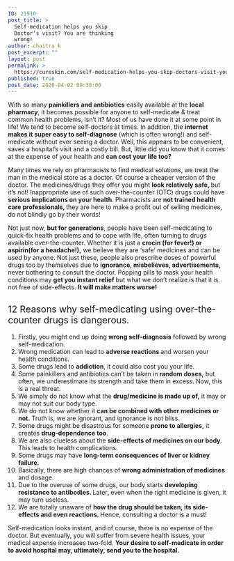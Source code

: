 ```yaml
---
ID: 21910
post_title: >
  Self-medication helps you skip
  Doctor’s visit? You are thinking
  wrong!
author: chaitra k
post_excerpt: ""
layout: post
permalink: >
  https://cureskin.com/self-medication-helps-you-skip-doctors-visit-you-are-thinking-wrong/
published: true
post_date: 2020-04-02 09:38:00
---
```

<span style="font-weight: 400;">With so many </span><b>painkillers and antibiotics</b><span style="font-weight: 400;"> easily available at the </span><b>local pharmacy</b><span style="font-weight: 400;">, it becomes possible for anyone to self-medicate &amp; treat common health problems, isn’t it? Most of us have done it at some point in life! We tend to become self-doctors at times. In addition, the </span><b>internet makes it super easy to self-diagnose</b><span style="font-weight: 400;"> (which is often wrong!) and self-medicate without ever seeing a doctor. Well, this appears to be convenient,  saves a hospital’s visit and a costly bill. But, little did you know that it comes at the expense of your health and </span><b>can cost your life too?</b>

<span style="font-weight: 400;">Many times we rely on pharmacists to find medical solutions, we treat the man in the medical store as a doctor. Of course a cheaper version of the doctor. The medicines/drugs they offer you might </span><b>look relatively safe, </b><span style="font-weight: 400;">but it’s not! Inappropriate use of such over-the-counter (OTC) drugs could have</span><b> serious implications on your health</b><span style="font-weight: 400;">. Pharmacists are </span><b>not trained health care professionals, </b><span style="font-weight: 400;">they are here to make a profit out of selling medicines, do not blindly go by their words!</span>

<span style="font-weight: 400;">Not just now, </span><b>but for generations</b><span style="font-weight: 400;">, people have been self-medicating to quick-fix health problems and to cope with life, often turning to drugs available over-the-counter. Whether it is just a </span><b>crocin (for fever!) or aspirin(for a headache!),</b><span style="font-weight: 400;"> we believe they are ‘safe’ medicines and can be used by anyone. Not just these, people also prescribe doses of powerful drugs too by themselves due to </span><b>ignorance, misbelieves, advertisements, </b><span style="font-weight: 400;">never bothering to consult the doctor. Popping pills to mask your health conditions may </span><b>get you instant relief </b><span style="font-weight: 400;">but what we don’t realize is that it is not free of side-effects. </span><b>It will make matters worse!</b>
<h2><span style="font-weight: 400;">12 Reasons why self-medicating using over-the-counter drugs is dangerous.</span></h2>
<ol>
 	<li style="font-weight: 400;"><span style="font-weight: 400;">Firstly, you might end up doing </span><b>wrong self-diagnosis</b><span style="font-weight: 400;"> followed by wrong self-medication.</span></li>
 	<li style="font-weight: 400;"><span style="font-weight: 400;">Wrong medication can lead to </span><b>adverse reactions </b><span style="font-weight: 400;">and worsen your health conditions.</span></li>
 	<li style="font-weight: 400;"><span style="font-weight: 400;">Some drugs lead to </span><b>addiction</b><span style="font-weight: 400;">, it could also cost you your life.</span></li>
 	<li style="font-weight: 400;"><span style="font-weight: 400;">Some painkillers and antibiotics can’t be taken in</span><b> random doses,</b><span style="font-weight: 400;"> but often, we underestimate its strength and take them in excess. Now, this is a real threat.</span></li>
 	<li style="font-weight: 400;"><span style="font-weight: 400;">We simply do not know what the </span><b>drug/medicine is made up of,</b><span style="font-weight: 400;"> it may or may not suit our body type.</span></li>
 	<li style="font-weight: 400;"><span style="font-weight: 400;">We do not know whether it </span><b>can be combined with other medicines or not.</b><span style="font-weight: 400;"> Truth is, we are ignorant, and ignorance is not bliss.</span></li>
 	<li style="font-weight: 400;"><span style="font-weight: 400;">Some drugs might be disastrous for someone </span><b>prone to allergies,</b><span style="font-weight: 400;"> it creates </span><b>drug-dependence too</b><span style="font-weight: 400;">.</span></li>
 	<li style="font-weight: 400;"><span style="font-weight: 400;">We are also clueless about the </span><b>side-effects of medicines on our body</b><span style="font-weight: 400;">. This leads to health complications.</span></li>
 	<li style="font-weight: 400;"><span style="font-weight: 400;">Some drugs may have </span><b>long-term consequences of liver or kidney failure.</b></li>
 	<li style="font-weight: 400;"><span style="font-weight: 400;">Basically, there are high chances of </span><b>wrong administration of medicines</b><span style="font-weight: 400;"> and dosage.</span></li>
 	<li style="font-weight: 400;"><span style="font-weight: 400;">Due to the overuse of some drugs, our body starts </span><b>developing resistance to antibodies. </b><span style="font-weight: 400;">Later</span><b>, </b><span style="font-weight: 400;">even when the right medicine is given, it may turn useless.</span></li>
 	<li style="font-weight: 400;"><span style="font-weight: 400;">We are totally unaware of </span><b>how the drug should be taken, its side-effects and even reactions. </b><span style="font-weight: 400;">Hence, consulting a doctor is a must!</span></li>
</ol>
<span style="font-weight: 400;">Self-medication looks instant, and of course, there is no expense of the doctor. But eventually, you will suffer from severe health issues, your medical expense increases two-fold. </span><b>Your desire to self-medicate in order to avoid hospital may, ultimately, send you to the hospital.</b>